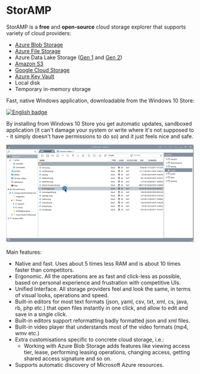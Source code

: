 # StorAMP

StorAMP is a **free** and **open-source** cloud storage explorer that supports variety of cloud providers:
- [Azure Blob Storage](https://docs.microsoft.com/en-gb/azure/storage/blobs/storage-blobs-introduction)
- [Azure File Storage](https://docs.microsoft.com/en-gb/azure/storage/files/storage-files-introduction)
- Azure Data Lake Storage ([Gen 1](https://docs.microsoft.com/en-us/azure/data-lake-store/data-lake-store-overview) and [Gen 2](https://docs.microsoft.com/en-us/azure/storage/blobs/data-lake-storage-introduction))
- [Amazon S3](https://aws.amazon.com/s3/)
- [Google Cloud Storage](https://cloud.google.com/storage/)
- [Azure Key Vault](https://azure.microsoft.com/en-us/services/key-vault/)
- Local disk
- Temporary in-memory storage

Fast, native Windows application, downloadable from the Windows 10 Store:

<a href='//www.microsoft.com/store/apps/9NKV1D43NLL3?cid=storebadge&ocid=badge'><img src='https://assets.windowsphone.com/85864462-9c82-451e-9355-a3d5f874397a/English_get-it-from-MS_InvariantCulture_Default.png' alt='English badge' style='width: 284px; height: 104px;' width='284' height='104'/></a>

By installing from Windows 10 Store you get automatic updates, sandboxed application (it can't damage your system or write where it's not supposed to - it simply doesn't have permissions to do so) and it just feels nice and safe.

![](img/screenshot.png)

Main features:

- Native and fast. Uses about 5 times less RAM and is about 10 times faster than competitors.
- Ergonomic. All the operations are as fast and click-less as possible, based on personal experience and frustration with competitive UIs.
- Unified Interface. All storage providers feel and look the same, in terms of visual looks, operations and speed.
- Built-in editors for most text formats (json, yaml, csv, txt, xml, cs, java, rb, php etc.) that open files instantly in one click, and allow to edit and save in a single click.
- Built-in editors support reformatting badly formatted json and xml files.
- Built-in video player that understands most of the video formats (mp4, wmv etc.)
- Extra customisations specific to concrete cloud storage, i.e.:
  - Working with Azure Blob Storage adds features like viewing access tier, lease, performing leasing operations, changing access, getting shared access signature and so on.
- Supports automatic discovery of Microsoft Azure resources.